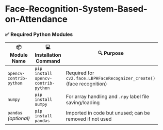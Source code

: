 # Face-Recognition-System-Based-on-Attendance

### ✅ Required Python Modules

| 📦 Module Name           | 💻 Installation Command           | 🔍 Purpose                                                                 |
|--------------------------|-----------------------------------|----------------------------------------------------------------------------|
| `opencv-contrib-python` | `pip install opencv-contrib-python` | Required for `cv2.face.LBPHFaceRecognizer_create()` (face recognition)     |
| `numpy`                 | `pip install numpy`                | For array handling and `.npy` label file saving/loading                    |
| `pandas` *(optional)*   | `pip install pandas`               | Imported in code but unused; can be removed if not used                    |
